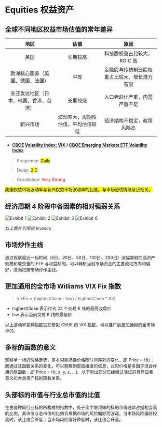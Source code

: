 # Equities 权益资产

## 全球不同地区权益市场估值的常年差异

| 地区 | 估值 | 原因 |
|:---:|:---:|:---:|
| 美国 | 长期较高 | 科技股权重占比较大，ROIC 高 |
| 欧洲核心国家（英国、德国、法国） | 中等 | 金融股与传统制造股权重占比较大，增长潜力有限 |
| 东亚发达地区（日本、韩国、香港、台湾） | 长期较低 | 人口老龄化严重，内需严重不足 |
| 新兴市场 | 波动率大，周期性估值，平均估值较低 | 经济结构不稳定，政策风险高 |

- <h4><a href="https://fred.stlouisfed.org/series/VIXCLS" target="_blank">CBOE Volatility Index: VIX</a> / <a href="https://fred.stlouisfed.org/series/VXEEMCLS" target="_blank">CBOE Emerging Markets ETF Volatility Index</a></h4>

> Frequency: <mark>Daily</mark>

> Delay: <mark>2 D</mark>

> Correlation: <span style="color: red;">Very Strong</span>

<mark>美国权益市场波动率与新兴权益市场波动率的比值，与市场恐慌情绪呈正相关。</mark>

## 经济周期 4 阶段中各因素的相对强弱关系

![Exhibit_1](./img/Exhibit_1.png)
![Exhibit_2](./img/Exhibit_2.png)
![Exhibit_3](./img/Exhibit_3.png)
![Exhibit_6](./img/Exhibit_6.png)

*以上图片引用自 Invesco*

## 市场炒作主线

通过观察最近一段时间（5日、20日、50日、100日、200日）涨幅靠前的高资产规模和成交量的 ETF 与权益标的，可以辨析当前市场资金的主要流动方向和偏好，进而把握市场炒作主线。

## 更加通用的全市场 Williams VIX Fix 指数

> vixFix = (highestClose - low) / highestClose * 100

- highestClose 表示过去 22 个交易 K 线的最高收盘价
- low 表示当前交易 K 线的最低价

以上波动率变种指数旨在模拟 CBOE 的 VIX 指数，可以推广到更加通用的全市场标的。

## 多标的函数的意义

观察单一标的价格走势，基本只能捕捉价格随时间序列的变化，即 Price = f(t)；而通过其函数关系的变化，可以观察到更高维度的信息，此时价格是多因子混合作用的隐函数，即 Price = f(t, x, y, z, ...)。以下列出部分已经经过验证的具有显著意义的大类资产标的函数关系。

## 头部标的市值与行业总市值的比值

在由各种同行业标的所构成的指数中，处于金字塔顶端的标的市值通常占据相当高的比例，其市值与总市值的比值会根据市场的风险偏好而波动。当市场风险偏好较高时，该比值会降低；当市场风险偏好降低时，该比值会升高。






